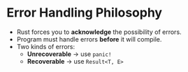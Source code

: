 
# Error Handling Philosophy

- Rust forces you to **acknowledge** the possibility of errors.
- Program must handle errors **before** it will compile.
- Two kinds of errors:
  - **Unrecoverable** → use `panic!`
  - **Recoverable** → use `Result<T, E>`

